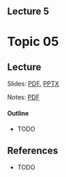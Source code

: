 Lecture 5
---
# Topic 05

## Lecture

Slides: [PDF](slides_05.pdf), [PPTX](slides_05.pptx)

Notes: [PDF](nodes_05.pdf)

#### Outline

* TODO

## References

* TODO

